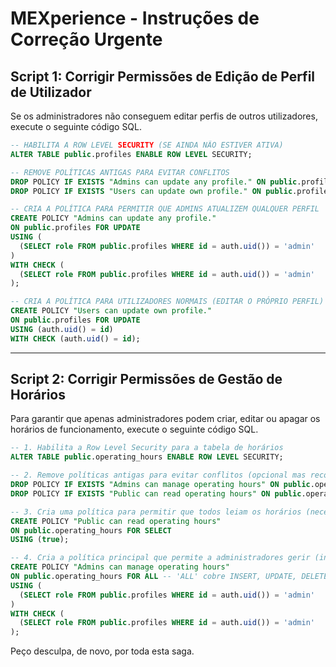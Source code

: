 # MEXperience - Instruções de Correção Urgente

## Script 1: Corrigir Permissões de Edição de Perfil de Utilizador

Se os administradores não conseguem editar perfis de outros utilizadores, execute o seguinte código SQL.

```sql
-- HABILITA A ROW LEVEL SECURITY (SE AINDA NÃO ESTIVER ATIVA)
ALTER TABLE public.profiles ENABLE ROW LEVEL SECURITY;

-- REMOVE POLÍTICAS ANTIGAS PARA EVITAR CONFLITOS
DROP POLICY IF EXISTS "Admins can update any profile." ON public.profiles;
DROP POLICY IF EXISTS "Users can update own profile." ON public.profiles;

-- CRIA A POLÍTICA PARA PERMITIR QUE ADMINS ATUALIZEM QUALQUER PERFIL
CREATE POLICY "Admins can update any profile."
ON public.profiles FOR UPDATE
USING (
  (SELECT role FROM public.profiles WHERE id = auth.uid()) = 'admin'
)
WITH CHECK (
  (SELECT role FROM public.profiles WHERE id = auth.uid()) = 'admin'
);

-- CRIA A POLÍTICA PARA UTILIZADORES NORMAIS (EDITAR O PRÓPRIO PERFIL)
CREATE POLICY "Users can update own profile."
ON public.profiles FOR UPDATE
USING (auth.uid() = id)
WITH CHECK (auth.uid() = id);

```

---

## Script 2: Corrigir Permissões de Gestão de Horários

Para garantir que apenas administradores podem criar, editar ou apagar os horários de funcionamento, execute o seguinte código SQL.

```sql
-- 1. Habilita a Row Level Security para a tabela de horários
ALTER TABLE public.operating_hours ENABLE ROW LEVEL SECURITY;

-- 2. Remove políticas antigas para evitar conflitos (opcional mas recomendado)
DROP POLICY IF EXISTS "Admins can manage operating hours" ON public.operating_hours;
DROP POLICY IF EXISTS "Public can read operating hours" ON public.operating_hours;

-- 3. Cria uma política para permitir que todos leiam os horários (necessário para os formulários de agendamento)
CREATE POLICY "Public can read operating hours"
ON public.operating_hours FOR SELECT
USING (true);

-- 4. Cria a política principal que permite a administradores gerir (inserir, atualizar, apagar) os horários
CREATE POLICY "Admins can manage operating hours"
ON public.operating_hours FOR ALL -- 'ALL' cobre INSERT, UPDATE, DELETE
USING (
  (SELECT role FROM public.profiles WHERE id = auth.uid()) = 'admin'
)
WITH CHECK (
  (SELECT role FROM public.profiles WHERE id = auth.uid()) = 'admin'
);

```

Peço desculpa, de novo, por toda esta saga.
